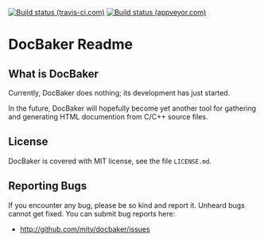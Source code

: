 [![Build status (travis-ci.com)](https://img.shields.io/travis/mity/docbaker/master.svg?label=linux%20build)](https://travis-ci.org/mity/docbaker)
[![Build status (appveyor.com)](https://img.shields.io/appveyor/ci/mity/docbaker/master.svg?label=windows%20build)](https://ci.appveyor.com/project/mity/docbaker/branch/master)

# DocBaker Readme


## What is DocBaker

Currently, DocBaker does nothing; its development has just started.

In the future, DocBaker will hopefully become yet another tool for gathering
and generating HTML documention from C/C++ source files.


## License

DocBaker is covered with MIT license, see the file `LICENSE.md`.


## Reporting Bugs

If you encounter any bug, please be so kind and report it. Unheard bugs cannot
get fixed. You can submit bug reports here:

* http://github.com/mity/docbaker/issues
